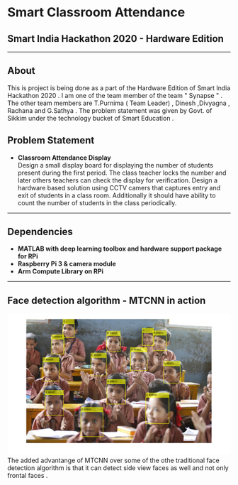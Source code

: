 # Smart Classroom Attendance
## Smart India Hackathon 2020 - Hardware Edition
---
## About
This is project is being done as a part of the Hardware Edition of Smart India Hackathon 2020 . I am one of the team member of the team " Synapse " . The other team members are T.Purnima ( Team Leader) , Dinesh ,Divyagna , Rachana and G.Sathya . The problem statement was given by Govt. of Sikkim under the technology bucket of Smart Education .

## Problem Statement
- __Classroom Attendance Display__ <br>
Design a small display board for displaying the number of students present during the first period. The class teacher locks the number and later others teachers can check the display for verification. Design a hardware based solution using CCTV camers that captures entry and exit of students in a class room. Additionally it should have ability to count the number of students in the class periodically.
---
## Dependencies
- __MATLAB with deep learning toolbox and hardware support package for RPi__
- __Raspberry Pi 3 & camera module__
- __Arm Compute Library on RPi__
---
## Face detection algorithm - MTCNN in action
 ![Screenshot](mtcnn_action.png)
 The added advantange of MTCNN over some of the othe traditional face detection algorithm is that it can detect side view faces as well and not only frontal faces .
